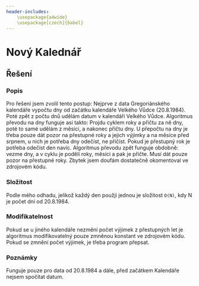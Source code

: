 ```yaml
---
header-includes:
	\usepackage{a4wide}
	\usepackage[czech]{babel}
---
```

# Nový Kalednář
## Řešení 
### Popis
Pro řešení jsem zvolil tento postup: Nejprve z data Gregoriánského kalendáře vypočtu dny od začátku kalendáře Velkého Vůdce (20.8.1984). Poté zpět z počtu dnů udělám datum v kalendáři Velkého Vůdce.  Algoritmus převodu na dny funguje asi takto: Projdu cyklem roky a přičtu za ně dny, poté to samé udělám z měsíci, a nakonec přičtu dny. U přepočtu na dny je třeba pouze dát pozor na přestupné roky a jejich výjimky a na měsíce před srpnem, u nich je potřeba dny odečíst, ne přičíst. Pokud je přestupný rok je potřeba odečíst den navíc.  Algoritmus převodu zpět funguje obdobně: vezme dny, a v cyklu je podělí roky, měsíci a pak je přičte. Musí dát pouze pozor na přestupné roky. Zbytek jsem doufám dostatečně okomentoval ve zdrojovém kódu. 

### Složitost
Podle mého odhadu, jelikož každý den použji jednou je složitost `O(N)`, kdy N je počet dní od 20.8.1984.

### Modifikatelnost
Pokud se u jiného kalendáře nezmění počet výjimek z přestupných let je algoritmus modifikovatelný pouze zmněnou konstant ve zdrojovém kódu. Pokud se zmnění počet výjimek, je třeba program přepsat.

### Poznámky
Funguje pouze pro data od 20.8.1984 a dále, před začátkem Kalendáře nejsem spočítat datum.
